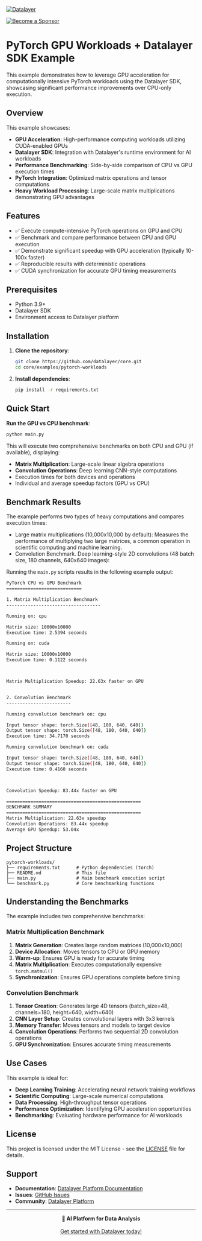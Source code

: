[![Datalayer](https://assets.datalayer.tech/datalayer-25.svg)](https://datalayer.io)

[![Become a Sponsor](https://img.shields.io/static/v1?label=Become%20a%20Sponsor&message=%E2%9D%A4&logo=GitHub&style=flat&color=1ABC9C)](https://github.com/sponsors/datalayer)

# PyTorch GPU Workloads + Datalayer SDK Example

This example demonstrates how to leverage GPU acceleration for computationally intensive PyTorch workloads using the Datalayer SDK, showcasing significant performance improvements over CPU-only execution.

## Overview

This example showcases:

- **GPU Acceleration**: High-performance computing workloads utilizing CUDA-enabled GPUs
- **Datalayer SDK**: Integration with Datalayer's runtime environment for AI workloads
- **Performance Benchmarking**: Side-by-side comparison of CPU vs GPU execution times
- **PyTorch Integration**: Optimized matrix operations and tensor computations
- **Heavy Workload Processing**: Large-scale matrix multiplications demonstrating GPU advantages

## Features

- ✅ Execute compute-intensive PyTorch operations on GPU and CPU
- ✅ Benchmark and compare performance between CPU and GPU execution
- ✅ Demonstrate significant speedup with GPU acceleration (typically 10-100x faster)
- ✅ Reproducible results with deterministic operations
- ✅ CUDA synchronization for accurate GPU timing measurements

## Prerequisites

- Python 3.9+
- Datalayer SDK
- Environment access to Datalayer platform

## Installation

1. **Clone the repository**:

   ```bash
   git clone https://github.com/datalayer/core.git
   cd core/examples/pytorch-workloads
   ```

2. **Install dependencies**:
   ```bash
   pip install -r requirements.txt
   ```

## Quick Start

**Run the GPU vs CPU benchmark**:

```bash
python main.py
```

This will execute two comprehensive benchmarks on both CPU and GPU (if available), displaying:

- **Matrix Multiplication**: Large-scale linear algebra operations
- **Convolution Operations**: Deep learning CNN-style computations
- Execution times for both devices and operations
- Individual and average speedup factors (GPU vs CPU)

## Benchmark Results

The example performs two types of heavy computations and compares execution times:

- Large matrix multiplications (10,000x10,000 by default): Measures the performance of multiplying two large matrices, a common operation in scientific computing and machine learning.
- Convolution Benchmark. Deep learning-style 2D convolutions (48 batch size, 180 channels, 640x640 images):

Running the `main.py` scripts results in the following example output:

```bash
PyTorch CPU vs GPU Benchmark
============================

1. Matrix Multiplication Benchmark
-----------------------------------

Running on: cpu

Matrix size: 10000x10000
Execution time: 2.5394 seconds

Running on: cuda

Matrix size: 10000x10000
Execution time: 0.1122 seconds



Matrix Multiplication Speedup: 22.63x faster on GPU


2. Convolution Benchmark
------------------------

Running convolution benchmark on: cpu

Input tensor shape: torch.Size([48, 180, 640, 640])
Output tensor shape: torch.Size([48, 180, 640, 640])
Execution time: 34.7170 seconds

Running convolution benchmark on: cuda

Input tensor shape: torch.Size([48, 180, 640, 640])
Output tensor shape: torch.Size([48, 180, 640, 640])
Execution time: 0.4160 seconds



Convolution Speedup: 83.44x faster on GPU

==================================================
BENCHMARK SUMMARY
==================================================
Matrix Multiplication: 22.63x speedup
Convolution Operations: 83.44x speedup
Average GPU Speedup: 53.04x
```

## Project Structure

```
pytorch-workloads/
├── requirements.txt      # Python dependencies (torch)
├── README.md             # This file
├── main.py               # Main benchmark execution script
└── benchmark.py          # Core benchmarking functions
```

## Understanding the Benchmarks

The example includes two comprehensive benchmarks:

### Matrix Multiplication Benchmark

1. **Matrix Generation**: Creates large random matrices (10,000x10,000)
2. **Device Allocation**: Moves tensors to CPU or GPU memory
3. **Warm-up**: Ensures GPU is ready for accurate timing
4. **Matrix Multiplication**: Executes computationally expensive `torch.matmul()`
5. **Synchronization**: Ensures GPU operations complete before timing

### Convolution Benchmark

1. **Tensor Creation**: Generates large 4D tensors (batch_size=48, channels=180, height=640, width=640)
2. **CNN Layer Setup**: Creates convolutional layers with 3x3 kernels
3. **Memory Transfer**: Moves tensors and models to target device
4. **Convolution Operations**: Performs two sequential 2D convolution operations
5. **GPU Synchronization**: Ensures accurate timing measurements

## Use Cases

This example is ideal for:

- **Deep Learning Training**: Accelerating neural network training workflows
- **Scientific Computing**: Large-scale numerical computations
- **Data Processing**: High-throughput tensor operations
- **Performance Optimization**: Identifying GPU acceleration opportunities
- **Benchmarking**: Evaluating hardware performance for AI workloads

## License

This project is licensed under the MIT License - see the [LICENSE](../../LICENSE) file for details.

## Support

- **Documentation**: [Datalayer Platform Documentation](https://docs.datalayer.app/)
- **Issues**: [GitHub Issues](https://github.com/datalayer/core/issues)
- **Community**: [Datalayer Platform](https://datalayer.app/)

---

<p align="center">
  <strong>🚀 AI Platform for Data Analysis</strong><br></br>
  <a href="https://datalayer.app/">Get started with Datalayer today!</a>
</p>
